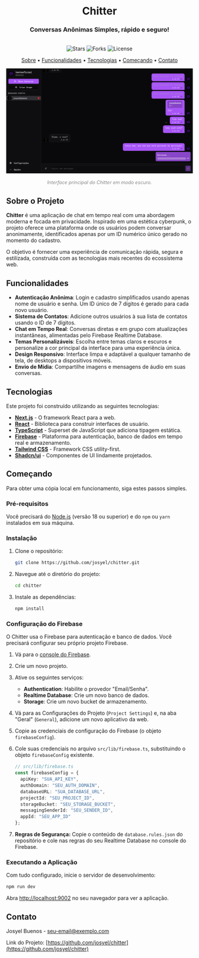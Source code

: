 <div align="center">
  <h1 align="center">
    <br>
    Chitter
  </h1>
  <h3 align="center">Conversas Anônimas Simples, rápido e seguro!</h3>
  <br>
</div>

<div align="center">
  <!-- Badges -->
  <img src="https://img.shields.io/github/stars/josyel/chitter?style=for-the-badge&logo=github&color=D946EF&logoColor=fff" alt="Stars" />
  <img src="https://img.shields.io/github/forks/josyel/chitter?style=for-the-badge&logo=github&color=8B5CF6&logoColor=fff" alt="Forks" />
  <img src="https://img.shields.io/github/license/josyel/chitter?style=for-the-badge&color=22C55E&logoColor=fff" alt="License" />
</div>

<p align="center">
  <a href="#sobre-o-projeto">Sobre</a> •
  <a href="#funcionalidades">Funcionalidades</a> •
  <a href="#tecnologias">Tecnologias</a> •
  <a href="#começando">Começando</a> •
  <a href="#contato">Contato</a>
</p>

![Pré-visualização do Chitter](/docs/captura.png)
<p align="center" style="font-size: 0.8rem; color: #888;"><i>Interface principal do Chitter em modo escuro.</i></p>

## Sobre o Projeto

**Chitter** é uma aplicação de chat em tempo real com uma abordagem moderna e focada em privacidade. Inspirado em uma estética cyberpunk, o projeto oferece uma plataforma onde os usuários podem conversar anonimamente, identificados apenas por um ID numérico único gerado no momento do cadastro.

O objetivo é fornecer uma experiência de comunicação rápida, segura e estilizada, construída com as tecnologias mais recentes do ecossistema web.

## Funcionalidades

-   **Autenticação Anônima**: Login e cadastro simplificados usando apenas nome de usuário e senha. Um ID único de 7 dígitos é gerado para cada novo usuário.
-   **Sistema de Contatos**: Adicione outros usuários à sua lista de contatos usando o ID de 7 dígitos.
-   **Chat em Tempo Real**: Conversas diretas e em grupo com atualizações instantâneas, alimentadas pelo Firebase Realtime Database.
-   **Temas Personalizáveis**: Escolha entre temas claros e escuros e personalize a cor principal da interface para uma experiência única.
-   **Design Responsivo**: Interface limpa e adaptável a qualquer tamanho de tela, de desktops a dispositivos móveis.
-   **Envio de Mídia**: Compartilhe imagens e mensagens de áudio em suas conversas.

## Tecnologias

Este projeto foi construído utilizando as seguintes tecnologias:

-   [**Next.js**](https://nextjs.org/) - O framework React para a web.
-   [**React**](https://reactjs.org/) - Biblioteca para construir interfaces de usuário.
-   [**TypeScript**](https://www.typescriptlang.org/) - Superset de JavaScript que adiciona tipagem estática.
-   [**Firebase**](https://firebase.google.com/) - Plataforma para autenticação, banco de dados em tempo real e armazenamento.
-   [**Tailwind CSS**](https://tailwindcss.com/) - Framework CSS utility-first.
-   [**Shadcn/ui**](https://ui.shadcn.com/) - Componentes de UI lindamente projetados.

## Começando

Para obter uma cópia local em funcionamento, siga estes passos simples.

### Pré-requisitos

Você precisará do [Node.js](https://nodejs.org/) (versão 18 ou superior) e do `npm` ou `yarn` instalados em sua máquina.

### Instalação

1.  Clone o repositório:
    ```sh
    git clone https://github.com/josyel/chitter.git
    ```
2.  Navegue até o diretório do projeto:
    ```sh
    cd chitter
    ```
3.  Instale as dependências:
    ```sh
    npm install
    ```

### Configuração do Firebase

O Chitter usa o Firebase para autenticação e banco de dados. Você precisará configurar seu próprio projeto Firebase.

1.  Vá para o [console do Firebase](https://console.firebase.google.com/).
2.  Crie um novo projeto.
3.  Ative os seguintes serviços:
    -   **Authentication**: Habilite o provedor "Email/Senha".
    -   **Realtime Database**: Crie um novo banco de dados.
    -   **Storage**: Crie um novo bucket de armazenamento.
4.  Vá para as Configurações do Projeto (`Project Settings`) e, na aba "Geral" (`General`), adicione um novo aplicativo da web.
5.  Copie as credenciais de configuração do Firebase (o objeto `firebaseConfig`).
6.  Cole suas credenciais no arquivo `src/lib/firebase.ts`, substituindo o objeto `firebaseConfig` existente.

    ```typescript
    // src/lib/firebase.ts
    const firebaseConfig = {
      apiKey: "SUA_API_KEY",
      authDomain: "SEU_AUTH_DOMAIN",
      databaseURL: "SUA_DATABASE_URL",
      projectId: "SEU_PROJECT_ID",
      storageBucket: "SEU_STORAGE_BUCKET",
      messagingSenderId: "SEU_SENDER_ID",
      appId: "SEU_APP_ID"
    };
    ```

7.  **Regras de Segurança:** Copie o conteúdo de `database.rules.json` do repositório e cole nas regras do seu Realtime Database no console do Firebase.

### Executando a Aplicação

Com tudo configurado, inicie o servidor de desenvolvimento:

```sh
npm run dev
```

Abra [http://localhost:9002](http://localhost:9002) no seu navegador para ver a aplicação.

## Contato

Josyel Buenos - [seu-email@exemplo.com](mailto:seu-email@exemplo.com)

Link do Projeto: [https://github.com/josyel/chitter](https://github.com/josyel/chitter)
